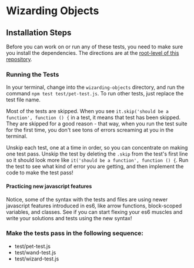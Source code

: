 # Wizarding Objects

## Installation Steps

Before you can work on or run any of these tests, you need to make sure you install the dependencies. The directions are at the [root-level of this repository]().

### Running the Tests

In your terminal, change into the `wizarding-objects` directory, and run the command `npm test test/pet-test.js`. To run other tests, just replace the test file name.

Most of the tests are skipped. When you see `it.skip('should be a function', function () {` in a test, it means that test has been skipped. They are skipped for a good reason - that way, when you run the test suite for the first time, you don't see tons of errors screaming at you in the terminal.

Unskip each test, one at a time in order, so you can concentrate on making one test pass. Unskip the test by deleting the `.skip` from the test's first line so it should look more like `it('should be a function', function () {`. Run the test to see what kind of error you are getting, and then implement the code to make the test pass!

#### Practicing new javascript features

Notice, some of the syntax with the tests and files are using newer javascript features introduced in es6, like arrow functions, block-scoped variables, and classes.  See if you can start flexing your es6 muscles and write your solutions and tests using the new syntax!  

### Make the tests pass in the following sequence:

* test/pet-test.js
* test/wand-test.js
* test/wizard-test.js

